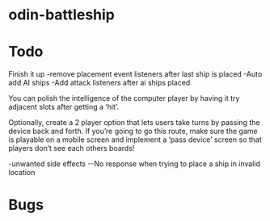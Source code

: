 # odin-battleship

# Todo

Finish it up
-remove placement event listeners after last ship is placed 
-Auto add AI ships
-Add attack listeners after ai ships placed


You can polish the intelligence of the computer player by having it try adjacent slots after getting a ‘hit’.


Optionally, create a 2 player option that lets users take turns by passing the device back and forth. If you’re going to go this route, make sure the game is playable on a mobile screen and implement a ‘pass device’ screen so that players don’t see each others boards!

-unwanted side effects
--No response when trying to place a ship in invalid location

# Bugs
